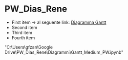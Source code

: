 # PW_Dias_Rene


- First item -> al seguente link: [Diagramma Gantt](./Diagrammi/Gantt_Medium_PW.ipynb)
- Second item
- Third item
- Fourth item 

"C:\Users\gfzan\Google Drive\PW_Dias_Rene\Diagrammi\Gantt_Medium_PW.ipynb"
 

